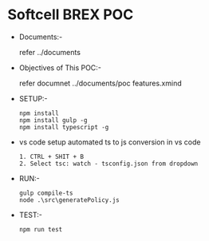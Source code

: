 # Softcell BREX  POC 
- Documents:-
    
    refer ../documents

- Objectives of This POC:-
    
    refer documnet ../documents/poc features.xmind

- SETUP:- 

      npm install
      npm install gulp -g
      npm install typescript -g

- vs code setup automated ts to js conversion in vs code

      1. CTRL + SHIT + B
      2. Select tsc: watch - tsconfig.json from dropdown

- RUN:- 

      gulp compile-ts
      node .\src\generatePolicy.js     
- TEST:-

      npm run test